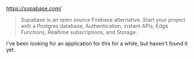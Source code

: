 https://supabase.com/

> Supabase is an open source Firebase alternative. Start your project with a Postgres database, Authentication, instant APIs, Edge Functions, Realtime subscriptions, and Storage.

I've been looking for an application for this for a while, but haven't found it yet.